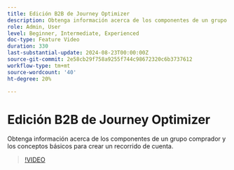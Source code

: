 ```yaml
---
title: Edición B2B de Journey Optimizer
description: Obtenga información acerca de los componentes de un grupo comprador y los conceptos básicos para crear un recorrido de cuenta.
role: Admin, User
level: Beginner, Intermediate, Experienced
doc-type: Feature Video
duration: 330
last-substantial-update: 2024-08-23T00:00:00Z
source-git-commit: 2e58cb29f758a9255f744c98672320c6b3737612
workflow-type: tm+mt
source-wordcount: '40'
ht-degree: 20%

---
```



# Edición B2B de Journey Optimizer

Obtenga información acerca de los componentes de un grupo comprador y los conceptos básicos para crear un recorrido de cuenta.

>[!VIDEO](https://video.tv.adobe.com/v/3432054/?learn=on)
